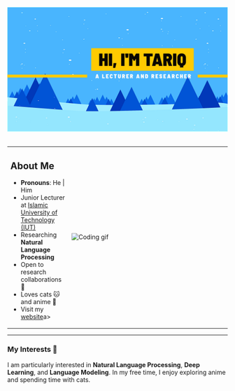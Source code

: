 <div align="center">
  <img src="https://github.com/tariquzzamanf/tariquzzamanf/blob/main/hi%20im%20tariq.jpg?raw=true" alt="Banner image" width="800">

  <br>
  <br>
</div>

<div align="center">
  <table>
    <tr>
      <td>
        <h2> About Me </h2>
        <ul>
          <li><b>Pronouns</b>: He | Him</li>
          <li>Junior Lecturer at <a href="https://www.iutoic-dhaka.edu">Islamic University of Technology (IUT)</a></li>
          <li>Researching <b>Natural Language Processing</b></li>
          <li>Open to research collaborations 🤝</li>
          <li>Loves cats 🐱 and anime 🎥</li>
          <li>Visit my <a href="https://tariquzzamanf.github.io/">website</a>a></li>
        </ul>
      </td>
      <td>
        <img src="https://media.giphy.com/media/iIqmM5tTjmpOB9mpbn/giphy.gif" alt="Coding gif" width="350" align="right">
      </td>
    </tr>
  </table>
</div>

---

<div align="center">
  
<!-- Add your social links or remove this section if not needed -->
<!-- [<img src="https://seeklogo.com/images/L/linkedin-in-icon-logo-2E34704F04-seeklogo.com.png" width="3.5%"/>](https://www.linkedin.com/in/your-profile) &nbsp;
<a href="mailto:your-email@example.com"> <img src="https://seeklogo.com/images/G/gmail-logo-B9EE8C51F1-seeklogo.com.png" width="3.5%"/> &nbsp;
[<img src="https://seeklogo.com/images/T/twitter-2012-positive-logo-916EDF1309-seeklogo.com.png" width="3.5%"/>](https://twitter.com/your-profile) -->

</div>

### My Interests 💜
I am particularly interested in **Natural Language Processing**, **Deep Learning**, and **Language Modeling**. In my free time, I enjoy exploring anime and spending time with cats.
